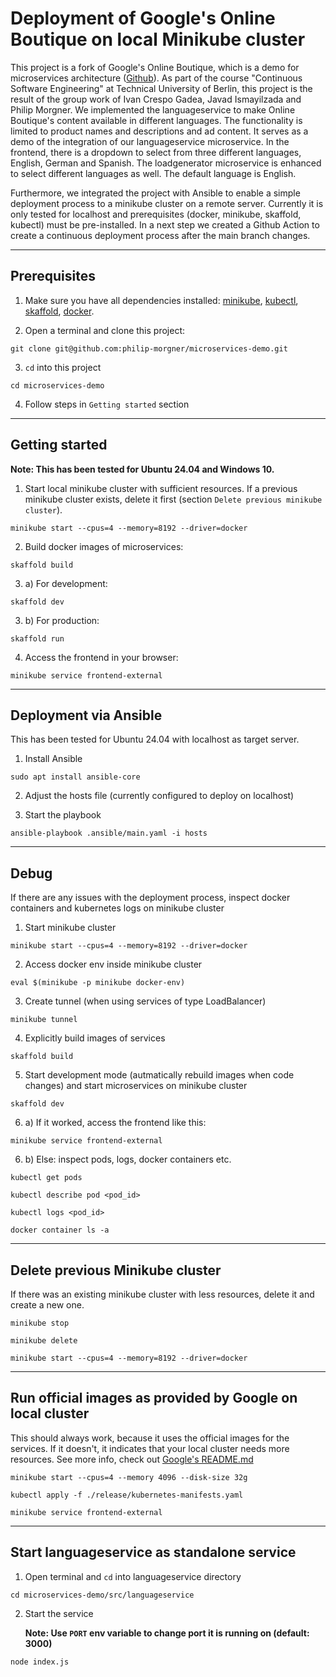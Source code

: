# Deployment of Google's Online Boutique on local Minikube cluster

This project is a fork of Google's Online Boutique, which is a demo for microservices architecture ([Github](https://github.com/GoogleCloudPlatform/microservices-demo)). As part of the course "Continuous Software Engineering" at Technical University of Berlin, this project is the result of the group work of Ivan Crespo Gadea, Javad Ismayilzada and Philip Morgner. We implemented the languageservice to make Online Boutique's content available in different languages. The functionality is limited to product names and descriptions and ad content. It serves as a demo of the integration of our languageservice microservice. In the frontend, there is a dropdown to select from three different languages, English, German and Spanish. The loadgenerator microservice is enhanced to select different languages as well. The default language is English.

Furthermore, we integrated the project with Ansible to enable a simple deployment process to a minikube cluster on a remote server. Currently it is only tested for localhost and prerequisites (docker, minikube, skaffold, kubectl) must be pre-installed. In a next step we created a Github Action to create a continuous deployment process after the main branch changes.

---

## Prerequisites

1. Make sure you have all dependencies installed: [minikube](https://minikube.sigs.k8s.io/docs/start/?arch=%2Flinux%2Fx86-64%2Fstable%2Fbinary+download), [kubectl](https://kubernetes.io/docs/reference/kubectl/), [skaffold](https://skaffold.dev/), [docker](https://www.docker.com/).

2. Open a terminal and clone this project:

```
git clone git@github.com:philip-morgner/microservices-demo.git
```

3. `cd` into this project

```
cd microservices-demo
```

4. Follow steps in `Getting started` section

---

## Getting started

**Note: This has been tested for Ubuntu 24.04 and Windows 10.**

1. Start local minikube cluster with sufficient resources. If a previous minikube cluster exists, delete it first (section `Delete previous minikube cluster`).

```
minikube start --cpus=4 --memory=8192 --driver=docker
```

2. Build docker images of microservices:

```
skaffold build
```

3. a) For development:

```
skaffold dev
```

3. b) For production:

```
skaffold run
```

4. Access the frontend in your browser:

```
minikube service frontend-external
```

---

## Deployment via Ansible

This has been tested for Ubuntu 24.04 with localhost as target server.

1. Install Ansible

```
sudo apt install ansible-core
```

2. Adjust the hosts file (currently configured to deploy on localhost)

3. Start the playbook

```
ansible-playbook .ansible/main.yaml -i hosts
```

---

## Debug

If there are any issues with the deployment process, inspect docker containers and kubernetes logs on minikube cluster

1. Start minikube cluster

```
minikube start --cpus=4 --memory=8192 --driver=docker
```

2. Access docker env inside minikube cluster

```
eval $(minikube -p minikube docker-env)
```

3. Create tunnel (when using services of type LoadBalancer)

```
minikube tunnel
```

4. Explicitly build images of services

```
skaffold build
```

5. Start development mode (autmatically rebuild images when code changes) and start microservices on minikube cluster

```
skaffold dev
```

6. a) If it worked, access the frontend like this:

```
minikube service frontend-external
```

6. b) Else: inspect pods, logs, docker containers etc.

```
kubectl get pods
```

```
kubectl describe pod <pod_id>
```

```
kubectl logs <pod_id>
```

```
docker container ls -a
```

---

## Delete previous Minikube cluster

If there was an existing minikube cluster with less resources, delete it and create a new one.

```
minikube stop
```

```
minikube delete
```

```
minikube start --cpus=4 --memory=8192 --driver=docker
```

---

## Run official images as provided by Google on local cluster

This should always work, because it uses the official images for the services. If it doesn't, it indicates that your local cluster needs more resources. See more info, check out [Google's README.md](https://github.com/GoogleCloudPlatform/microservices-demo/blob/main/docs/development-guide.md#option-2---local-cluster)

```
minikube start --cpus=4 --memory 4096 --disk-size 32g
```

```
kubectl apply -f ./release/kubernetes-manifests.yaml
```

```
minikube service frontend-external
```

---

## Start languageservice as standalone service

1. Open terminal and `cd` into languageservice directory

```
cd microservices-demo/src/languageservice
```

2. Start the service

   **Note: Use `PORT` env variable to change port it is running on (default: 3000)**

```
node index.js
```
